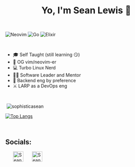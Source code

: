 <h1 align='center'>Yo, I'm Sean Lewis 👻</h1>

<h4 style='font-size: 0px' align='center'>CODE SLINGER || LEADER || KNOWER-OF-THINGS</h4>

<br />

![Neovim](https://img.shields.io/badge/neovim-%2320232a.svg?style=for-the-badge&logo=neovim&logoColor=%234c9536)
![Go](https://img.shields.io/badge/go-%2320232a.svg?style=for-the-badge&logo=go&logoColor=%2361DAFB)
![Elixir](https://img.shields.io/badge/elixir-%2320232a.svg?style=for-the-badge&logo=elixir&logoColor=%2349275a)

<br />

- 🎓 Self Taught (still learning 😏)
- 🧮 OG vim/neovim-er
- 💻 Turbo Linux Nerd
- 👨‍💻 Software Leader and Mentor
- 🥷  Backend eng by preference
- ⚔ LARP as a DevOps eng

<br />

<p>&nbsp;<img align="center" src="https://github-readme-stats.vercel.app/api?username=sophisticasean&show_icons=true&locale=en&theme=shades-of-purple&count_private=true" alt="sophisticasean" /></p>

[![Top Langs](https://github-readme-stats.vercel.app/api/top-langs/?username=sophisticasean&layout=compact)](https://www.youtube.com/watch?v=dQw4w9WgXcQ)

<br />

## Socials:

[<img align="left" style="margin-left: 1.5rem" alt="Sean | LinkedIn" width="32px" src="https://raw.githubusercontent.com/rahuldkjain/github-profile-readme-generator/e0c08558d85cb4365c3a865fde306916e58c542e/src/images/icons/Social/linked-in-alt.svg" />][linkedin]
[<img align="left" style="margin-left: 1.5rem" alt="Sean | Twitter" width="32px" src="https://raw.githubusercontent.com/rahuldkjain/github-profile-readme-generator/e0c08558d85cb4365c3a865fde306916e58c542e/src/images/icons/Social/twitter.svg"/>][twitter]

[linkedin]: https://www.linkedin.com/in/sean-lewis-40375077/
[twitter]: https://twitter.com/FricSean
